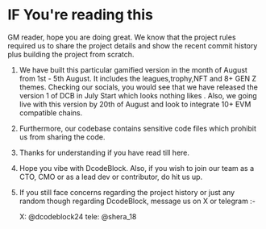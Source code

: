 # IF You're reading this
GM reader, hope you are doing great.
We know that the project rules required us to share the project details and show the recent commit history plus building the project from scratch.

1) We have built this particular gamified version in the month of August from 1st - 5th August. It includes the leagues,trophy,NFT and 8+ GEN Z themes. Checking our socials, you would see that we have released the version 1 of DCB in July Start which looks nothing likes . Also, we going live with this version by 20th of August and look to integrate 10+ EVM compatible chains.
2) Furthermore, our codebase contains sensitive code files which prohibit us from sharing the code.
3) Thanks for understanding if you have read till here.
4) Hope you vibe with DcodeBlock. Also, if you wish to join our team as a CTO, CMO or as a lead dev or contributor, do hit us up.
5) If you still face concerns regarding the project history or just any random though regarding DcodeBlock, message us on X or telegram :-

   X: @dcodeblock24
   tele: @shera_18
